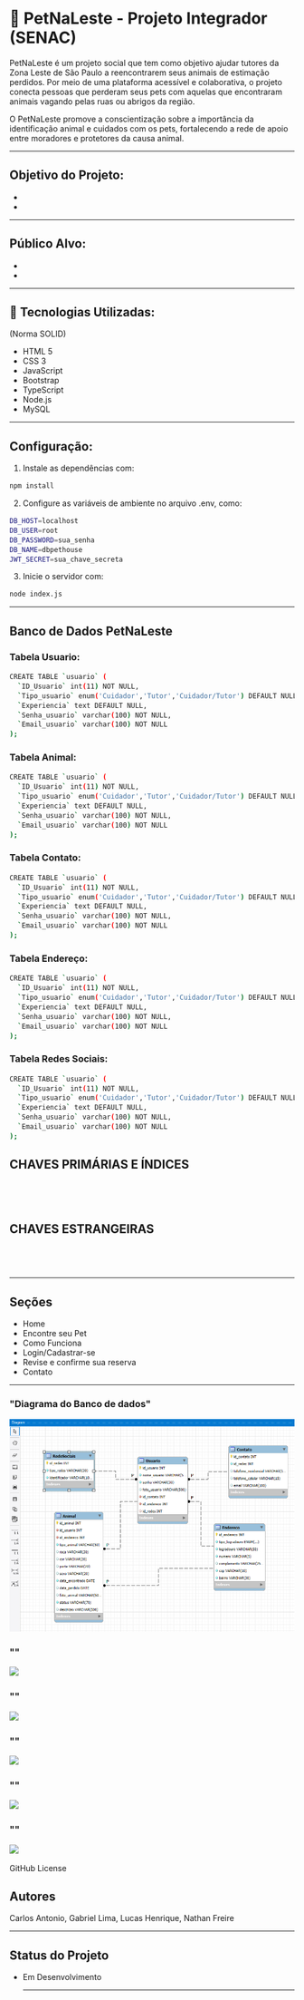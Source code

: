 # 🐶 PetNaLeste - Projeto Integrador (SENAC)
PetNaLeste é um projeto social que tem como objetivo ajudar tutores da Zona Leste de São Paulo a reencontrarem seus animais de estimação perdidos. Por meio de uma plataforma acessível e colaborativa, o projeto conecta pessoas que perderam seus pets com aquelas que encontraram animais vagando pelas ruas ou abrigos da região.

O PetNaLeste promove a conscientização sobre a importância da identificação animal e cuidados com os pets, fortalecendo a rede de apoio entre moradores e protetores da causa animal.

---

## Objetivo do Projeto:

-
-

---

## Público Alvo:

-
-

---

## 🚀 Tecnologias Utilizadas:
(Norma SOLID)
- HTML 5
- CSS 3
- JavaScript
- Bootstrap
- TypeScript
- Node.js
- MySQL

---

## Configuração:

1. Instale as dependências com:

```bash 
npm install
```

2. Configure as variáveis de ambiente no arquivo .env, como:

```bash 
DB_HOST=localhost
DB_USER=root
DB_PASSWORD=sua_senha
DB_NAME=dbpethouse
JWT_SECRET=sua_chave_secreta
```

3. Inicie o servidor com:

```bash 
node index.js
```

---

## Banco de Dados PetNaLeste

### Tabela Usuario:

```bash 
CREATE TABLE `usuario` (
  `ID_Usuario` int(11) NOT NULL,
  `Tipo_usuario` enum('Cuidador','Tutor','Cuidador/Tutor') DEFAULT NULL,
  `Experiencia` text DEFAULT NULL,
  `Senha_usuario` varchar(100) NOT NULL,
  `Email_usuario` varchar(100) NOT NULL
);
```

### Tabela Animal:

```bash 
CREATE TABLE `usuario` (
  `ID_Usuario` int(11) NOT NULL,
  `Tipo_usuario` enum('Cuidador','Tutor','Cuidador/Tutor') DEFAULT NULL,
  `Experiencia` text DEFAULT NULL,
  `Senha_usuario` varchar(100) NOT NULL,
  `Email_usuario` varchar(100) NOT NULL
);
```

### Tabela Contato:

```bash 
CREATE TABLE `usuario` (
  `ID_Usuario` int(11) NOT NULL,
  `Tipo_usuario` enum('Cuidador','Tutor','Cuidador/Tutor') DEFAULT NULL,
  `Experiencia` text DEFAULT NULL,
  `Senha_usuario` varchar(100) NOT NULL,
  `Email_usuario` varchar(100) NOT NULL
);
```

### Tabela Endereço:

```bash 
CREATE TABLE `usuario` (
  `ID_Usuario` int(11) NOT NULL,
  `Tipo_usuario` enum('Cuidador','Tutor','Cuidador/Tutor') DEFAULT NULL,
  `Experiencia` text DEFAULT NULL,
  `Senha_usuario` varchar(100) NOT NULL,
  `Email_usuario` varchar(100) NOT NULL
);
```

### Tabela Redes Sociais:

```bash 
CREATE TABLE `usuario` (
  `ID_Usuario` int(11) NOT NULL,
  `Tipo_usuario` enum('Cuidador','Tutor','Cuidador/Tutor') DEFAULT NULL,
  `Experiencia` text DEFAULT NULL,
  `Senha_usuario` varchar(100) NOT NULL,
  `Email_usuario` varchar(100) NOT NULL
);
```

## CHAVES PRIMÁRIAS E ÍNDICES

```bash
```

```bash
```

```bash
```

```bash
```

## CHAVES ESTRANGEIRAS

```bash
```

```bash
```

```bash
```

```bash
```

---

## Seções 

- Home
- Encontre seu Pet
- Como Funciona
- Login/Cadastrar-se
- Revise e confirme sua reserva
- Contato

---

### "Diagrama do Banco de dados"
![](Front-and/img/Diagrama-Banco.png)
### ""
![](src/public/img/.png)
### ""
![](src/public/img/.png)
### ""
![](src/public/img/.png)
### ""
![](src/public/img/.png)
### ""
![](src/public/img/.png)

GitHub License

## Autores
Carlos Antonio,
Gabriel Lima,
Lucas Henrique,
Nathan Freire

---

## Status do Projeto

- Em Desenvolvimento

  ---

